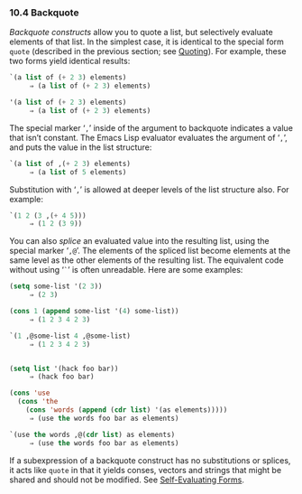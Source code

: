 

### 10.4 Backquote

*Backquote constructs* allow you to quote a list, but selectively evaluate elements of that list. In the simplest case, it is identical to the special form `quote` (described in the previous section; see [Quoting](Quoting.html)). For example, these two forms yield identical results:

```lisp
`(a list of (+ 2 3) elements)
     ⇒ (a list of (+ 2 3) elements)
```

```lisp
'(a list of (+ 2 3) elements)
     ⇒ (a list of (+ 2 3) elements)
```

The special marker ‘`,`’ inside of the argument to backquote indicates a value that isn’t constant. The Emacs Lisp evaluator evaluates the argument of ‘`,`’, and puts the value in the list structure:

```lisp
`(a list of ,(+ 2 3) elements)
     ⇒ (a list of 5 elements)
```

Substitution with ‘`,`’ is allowed at deeper levels of the list structure also. For example:

```lisp
`(1 2 (3 ,(+ 4 5)))
     ⇒ (1 2 (3 9))
```

You can also *splice* an evaluated value into the resulting list, using the special marker ‘`,@`’. The elements of the spliced list become elements at the same level as the other elements of the resulting list. The equivalent code without using ‘`` ` ``’ is often unreadable. Here are some examples:

```lisp
(setq some-list '(2 3))
     ⇒ (2 3)
```

```lisp
(cons 1 (append some-list '(4) some-list))
     ⇒ (1 2 3 4 2 3)
```

```lisp
`(1 ,@some-list 4 ,@some-list)
     ⇒ (1 2 3 4 2 3)
```

```lisp
```

```lisp
(setq list '(hack foo bar))
     ⇒ (hack foo bar)
```

```lisp
(cons 'use
  (cons 'the
    (cons 'words (append (cdr list) '(as elements)))))
     ⇒ (use the words foo bar as elements)
```

```lisp
`(use the words ,@(cdr list) as elements)
     ⇒ (use the words foo bar as elements)
```

If a subexpression of a backquote construct has no substitutions or splices, it acts like `quote` in that it yields conses, vectors and strings that might be shared and should not be modified. See [Self-Evaluating Forms](Self_002dEvaluating-Forms.html).
